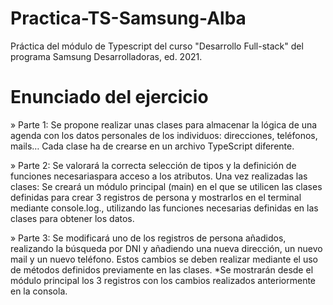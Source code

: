 # Practica-TS-Samsung-Alba
Práctica del módulo de Typescript del curso "Desarrollo Full-stack" del programa Samsung Desarrolladoras, ed. 2021.

# Enunciado del ejercicio 
» Parte 1: 
Se propone realizar unas clases para almacenar la lógica de una agenda con los datos personales de los individuos: direcciones, teléfonos, mails… 
Cada clase ha de crearse en un archivo TypeScript diferente.

» Parte 2:
Se valorará la correcta selección de tipos y la definición de funciones necesariaspara acceso a los atributos.
Una vez realizadas las clases:
  Se creará un módulo principal (main) en el que se utilicen las clases definidas
  para crear 3 registros de persona y mostrarlos en el terminal mediante console.log., 
  utilizando las funciones necesarias definidas en las clases para obtener los datos.
  
» Parte 3:
Se modificará uno de los registros de persona añadidos, realizando la búsqueda por DNI y añadiendo una nueva dirección, un nuevo mail y un nuevo
teléfono. Estos cambios se deben realizar mediante el uso de métodos definidos previamente en las clases.
  *Se mostrarán desde el módulo principal los 3 registros con los cambios realizados anteriormente en la consola.
